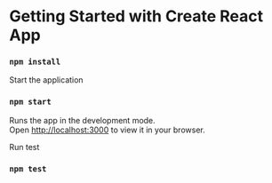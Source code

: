 # Getting Started with Create React App


### `npm install`

Start the application 

### `npm start`

Runs the app in the development mode.\
Open [http://localhost:3000](http://localhost:3000) to view it in your browser.

Run test

### `npm test`

